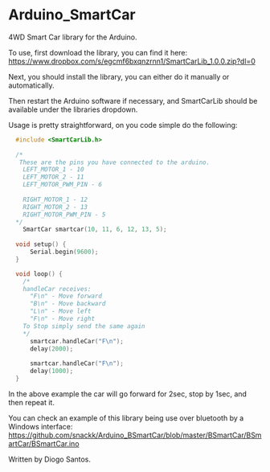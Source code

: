 # Arduino_SmartCar
4WD Smart Car library for the Arduino.

To use, first download the library, you can find it here: https://www.dropbox.com/s/egcmf6bxqnzrnn1/SmartCarLib_1.0.0.zip?dl=0

Next, you should install the library, you can either do it manually or automatically.

Then restart the Arduino software if necessary, and SmartCarLib should be available under the libraries dropdown.

Usage is pretty straightforward, on you code simple do the following:
```c
  #include <SmartCarLib.h>
    
  /*
   These are the pins you have connected to the arduino.
    LEFT_MOTOR_1 - 10
    LEFT_MOTOR_2 - 11
    LEFT_MOTOR_PWM_PIN - 6
    
    RIGHT_MOTOR_1 - 12
    RIGHT_MOTOR_2 - 13
    RIGHT_MOTOR_PWM_PIN - 5
  */
	SmartCar smartcar(10, 11, 6, 12, 13, 5);
	
  void setup() {
	  Serial.begin(9600);
  }

  void loop() {
    /*
    handleCar receives: 
      "F\n" - Move forward
      "B\n" - Move backward
      "L\n" - Move left
      "F\n" - Move right
    To Stop simply send the same again
    */
	  smartcar.handleCar("F\n");
	  delay(2000);
	  
	  smartcar.handleCar("F\n");
	  delay(1000);
  }

  ```
  In the above example the car will go forward for 2sec, stop by 1sec, and then repeat it.
  
  You can check an example of this library being use over bluetooth by a Windows interface: https://github.com/snackk/Arduino_BSmartCar/blob/master/BSmartCar/BSmartCar/BSmartCar.ino
  
Written by Diogo Santos.

